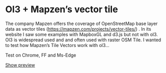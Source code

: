 <h1>Ol3 + Mapzen’s vector tile </h1>      
The company Mapzen offers the coverage of OpenStreetMap base layer data as vector tiles (<a href="https://mapzen.com/projects/vector-tiles/">https://mapzen.com/projects/vector-tiles/</a>) . 
In its website I saw some examples with MapboxGL and d3.js but not with ol3. Ol3 is widespread used 
and and often used with raster OSM Tile. I wanted to test how Mapzen’s Tile Vectors work with ol3…

Test on Chrome, FF and Ms-Edge

<p>
    <a href="https://mapzen.github.io/openlayers-mapzen-vector-tile-example/" target="_blank" >Show preview</a>
</p>  

